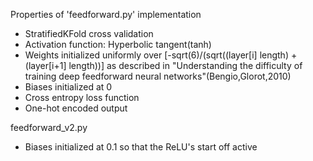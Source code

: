Properties of 'feedforward.py' implementation
- StratifiedKFold cross validation
- Activation function: Hyperbolic tangent(tanh)
- Weights initialized uniformly over [-sqrt(6)/(sqrt((layer[i] length) + (layer[i+1] length))] as described in "Understanding the difficulty of training deep feedforward neural networks"(Bengio,Glorot,2010)
- Biases initialized at 0
- Cross entropy loss function
- One-hot encoded output

feedforward_v2.py
- Biases initialized at 0.1 so that the ReLU's start off active


